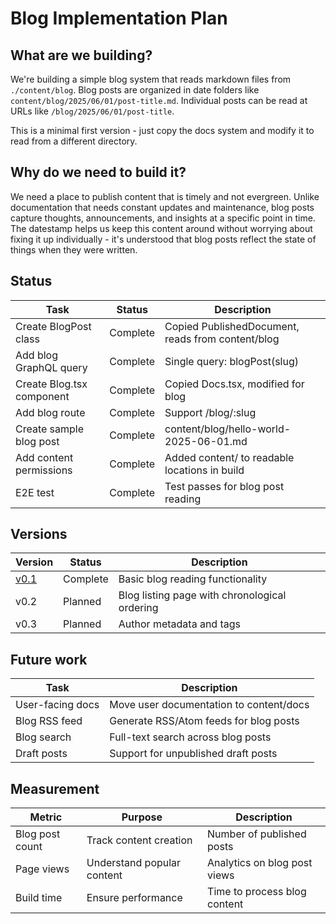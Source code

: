 # Blog Implementation Plan

## What are we building?

We're building a simple blog system that reads markdown files from
`./content/blog`. Blog posts are organized in date folders like
`content/blog/2025/06/01/post-title.md`. Individual posts can be read at URLs
like `/blog/2025/06/01/post-title`.

This is a minimal first version - just copy the docs system and modify it to
read from a different directory.

## Why do we need to build it?

We need a place to publish content that is timely and not evergreen. Unlike
documentation that needs constant updates and maintenance, blog posts capture
thoughts, announcements, and insights at a specific point in time. The datestamp
helps us keep this content around without worrying about fixing it up
individually - it's understood that blog posts reflect the state of things when
they were written.

## Status

| Task                      | Status   | Description                                       |
| ------------------------- | -------- | ------------------------------------------------- |
| Create BlogPost class     | Complete | Copied PublishedDocument, reads from content/blog |
| Add blog GraphQL query    | Complete | Single query: blogPost(slug)                      |
| Create Blog.tsx component | Complete | Copied Docs.tsx, modified for blog                |
| Add blog route            | Complete | Support /blog/:slug                               |
| Create sample blog post   | Complete | content/blog/hello-world-2025-06-01.md            |
| Add content permissions   | Complete | Added content/ to readable locations in build     |
| E2E test                  | Complete | Test passes for blog post reading                 |

## Versions

| Version              | Status   | Description                                   |
| -------------------- | -------- | --------------------------------------------- |
| [v0.1](../../404.md) | Complete | Basic blog reading functionality              |
| v0.2                 | Planned  | Blog listing page with chronological ordering |
| v0.3                 | Planned  | Author metadata and tags                      |

## Future work

| Task             | Description                             |
| ---------------- | --------------------------------------- |
| User-facing docs | Move user documentation to content/docs |
| Blog RSS feed    | Generate RSS/Atom feeds for blog posts  |
| Blog search      | Full-text search across blog posts      |
| Draft posts      | Support for unpublished draft posts     |

## Measurement

| Metric          | Purpose                    | Description                  |
| --------------- | -------------------------- | ---------------------------- |
| Blog post count | Track content creation     | Number of published posts    |
| Page views      | Understand popular content | Analytics on blog post views |
| Build time      | Ensure performance         | Time to process blog content |
